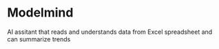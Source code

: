 # Modelmind
AI assitant that reads and understands data from Excel spreadsheet and can summarize trends
